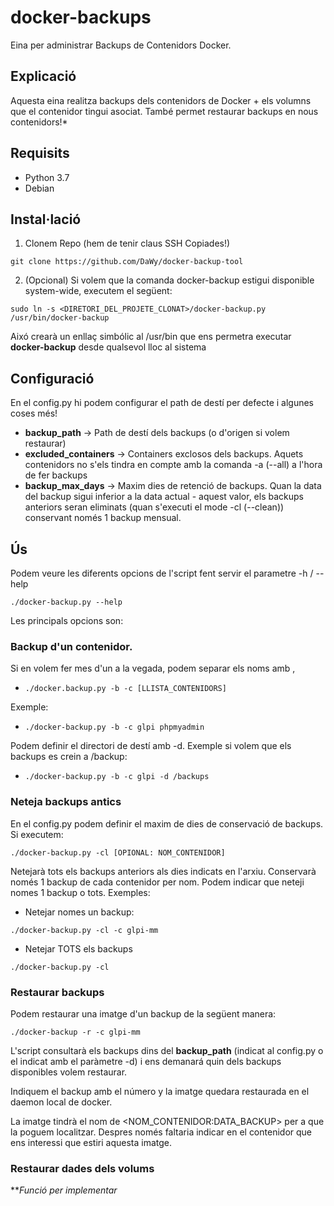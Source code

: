 # docker-backups

Eina per administrar Backups de Contenidors Docker.

## Explicació

Aquesta eina realitza backups dels contenidors de Docker + els volumns que el contenidor tingui asociat. També permet restaurar backups en nous contenidors!*


## Requisits

* Python 3.7
* Debian

## Instal·lació

1. Clonem Repo (hem de tenir claus SSH Copiades!)

`git clone https://github.com/DaWy/docker-backup-tool`

2. (Opcional) Si volem que la comanda docker-backup estigui disponible system-wide, executem el següent:

`sudo ln -s <DIRETORI_DEL_PROJETE_CLONAT>/docker-backup.py /usr/bin/docker-backup`

Aixó crearà un enllaç simbólic al /usr/bin que ens permetra executar **docker-backup** desde qualsevol lloc al sistema

## Configuració

En el config.py hi podem configurar el path de destí per defecte i algunes coses més!

* **backup_path** -> Path de destí dels backups (o d'origen si volem restaurar)
* **excluded_containers** -> Containers exclosos dels backups. Aquets contenidors no s'els tindra en compte amb la comanda -a (--all) a l'hora de fer backups
* **backup_max_days** -> Maxim dies de retenció de backups. Quan la data del backup sigui inferior a la data actual - aquest valor, els backups anteriors seran eliminats (quan s'executi el mode -cl (--clean)) conservant només 1 backup mensual. 

## Ús 

Podem veure les diferents opcions de l'script fent servir el parametre -h / --help

`./docker-backup.py --help`

Les principals opcions son:

### Backup d'un contenidor. 

Si en volem fer mes d'un a la vegada, podem separar els noms amb ,

* `./docker.backup.py -b -c [LLISTA_CONTENIDORS]`

Exemple:

* `./docker-backup.py -b -c glpi phpmyadmin`

Podem definir el directori de destí amb -d. Exemple si volem que els backups es crein a /backup:

* `./docker-backup.py -b -c glpi -d /backups`

### Neteja backups antics

En el config.py podem definir el maxim de dies de conservació de backups. 
Si executem:

`./docker-backup.py -cl [OPIONAL: NOM_CONTENIDOR]`

Netejarà tots els backups anteriors als dies indicats en l'arxiu. Conservarà només 1 backup de cada contenidor per nom.
Podem indicar que neteji nomes 1 backup o tots. Exemples:

* Netejar nomes un backup: 

`./docker-backup.py -cl -c glpi-mm`

* Netejar TOTS els backups

`./docker-backup.py -cl`


### Restaurar backups

Podem restaurar una imatge d'un backup de la següent manera:

`./docker-backup -r -c glpi-mm`

L'script consultarà els backups dins del **backup_path** (indicat al config.py o el indicat amb el paràmetre -d) i ens demanará quin dels backups disponibles volem restaurar.

Indiquem el backup amb el número y la imatge quedara restaurada en el daemon local de docker. 

La imatge tindrà el nom de <NOM_CONTENIDOR:DATA_BACKUP> per a que la poguem localitzar. Despres només faltaria indicar en el contenidor que ens interessi que estiri aquesta imatge. 

### Restaurar dades dels volums

***Funció per implementar*
